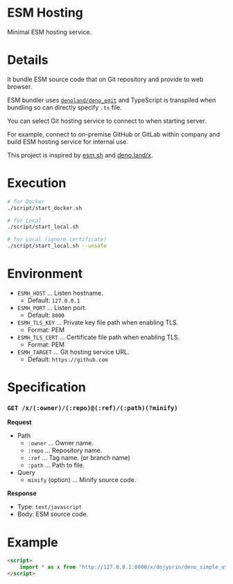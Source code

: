 # **ESM Hosting**

Minimal ESM hosting service.

# Details
It bundle ESM source code that on Git repository and provide to web browser.

ESM bundler uses [`denoland/deno_emit`](https://github.com/denoland/deno_emit) and TypeScript is transpiled when bundling so can directly specify `.ts` file.

You can select Git hosting service to connect to when starting server.

For example, connect to on-premise GitHub or GitLab within company and build ESM hosting service for internal use.

This project is inspired by [esm.sh](https://esm.sh) and [deno.land/x](https://deno.land/x).

# Execution
```sh
# for Docker
./script/start_docker.sh

# for Local
./script/start_local.sh

# for Local (ignore certificate)
./script/start_local.sh --unsafe
```

# Environment
- `ESMH_HOST` ... Listen hostname.
    - Default: `127.0.0.1`
- `ESMH_PORT` ... Listen port.
    - Default: `8000`
- `ESMH_TLS_KEY` ... Private key file path when enabling TLS.
    - Format: PEM
- `ESMH_TLS_CERT` ... Certificate file path when enabling TLS.
    - Format: PEM
- `ESMH_TARGET` ... Git hosting service URL.
    - Default: `https://github.com`

# Specification
### `GET /x/(:owner)/(:repo)@(:ref)/(:path)(?minify)`

**Request**

- Path
    - `:owner` ... Owner name.
    - `:repo` ... Repository name.
    - `:ref` ... Tag name. (or branch name)
    - `:path` ... Path to file.
- Query
    - `minify` (option) ... Minify source code.

**Response**

- Type: `text/javascript`
- Body: ESM source code.

# Example
```html
<script>
    import * as x from "http://127.0.0.1:8000/x/dojyorin/deno_simple_utility@v1.0.0/mod.ts";
</script>
```